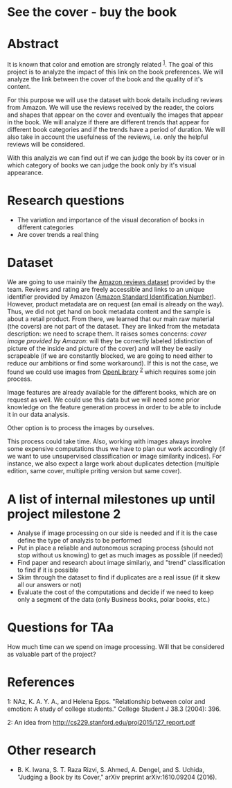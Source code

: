 # See the cover - buy the book

# Abstract
<!--A 150 word description of the project idea, goals, dataset used. What story you would like to tell and why? What's the motivation behind your project? -->
It is known that color and emotion are strongly related <sup>[1](#1)</sup>. The goal of this project is to analyze the impact of this link on the book preferences. We will analyze the link between the cover of the book and the quality of it's content. <!--Are some books not popular just because of their neutral appearance. -->

For this purpose we will use the dataset with book details including reviews from Amazon. We will use the reviews received by the reader, the colors and shapes that appear on the cover and eventually the images that appear in the book. We will analyze if there are different trends that appear for different book categories and if the trends have a period of duration. We will also take in account the usefulness of the reviews, i.e. only the helpful reviews will be considered. 

With this analyzis we can find out if we can judge the book by its cover or in which category of books we can judge the book only by it's visual appearance. 

# Research questions
<!--A list of research questions you would like to address during the project. -->

* The variation and importance of the visual decoration of books in different categories 
* Are cover trends a real thing

# Dataset

<!-- List the dataset(s) you want to use, and some ideas on how do you expect to get, manage, process and enrich it/them. Show us you've read the docs and some examples, and you've a clear idea on what to expect. Discuss data size and format if relevant. -->

We are going to use mainily the [Amazon reviews dataset](http://jmcauley.ucsd.edu/data/amazon/) provided by the team. Reviews and rating are freely accessible and links to an unique identifier provided by Amazon ([Amazon Standard Identification Number](https://en.wikipedia.org/wiki/Amazon_Standard_Identification_Number)). However, product metadata are on request (an email is already on the way). Thus, we did not get hand on book metadata content and the sample is about a retail product. From there, we learned that our main raw material (the covers) are not part of the dataset. They are linked from the metadata description: we need to scrape them. It raises somes concerns: 
*cover image provided by Amazon*: will they be correctly labeled (distinction of picture of the inside and picture of the cover) and will they be easily scrapeable (if we are constantly blocked, we are going to need either to reduce our ambitions or find some workaround).
If this is not the case, we found we could use images from [OpenLibrary](https://openlibrary.org/) <sup>[2](#2)</sup> which requires some join process.

Image features are already available for the different books, which are on request as well. We could use this data but we will need some prior knowledge on the feature generation process in order to be able to include it in our data analysis. 

Other option is to process the images by ourselves. 

This process could take time. Also, working with images always involve some expensive computations thus we have to plan our work accordingly (if we want to use unsupervised classification or image similarity indices). For instance, we also expect a large work about duplicates detection (multiple edition, same cover, multiple priting version but same cover).

# A list of internal milestones up until project milestone 2

* Analyse if image processing on our side is needed and if it is the case define the type of analyzis to be performed 
* Put in place a reliable and autonomous scraping process (should not stop without us knowing) to get as much images as possible (if needed)
* Find paper and research about image similariy, and "trend" classification to find if it is possible
* Skim through the dataset to find if duplicates are a real issue (if it skew all our answers or not)
* Evaluate the cost of the computations and decide if we need to keep only a segment of the data (only Business books, polar books, etc.) 

# Questions for TAa
How much time can we spend on image processing. Will that be considered as valuable part of the project? 

# References

<a name="1">1</a>: NAz, K. A. Y. A., and Helena Epps. "Relationship between color and emotion: A study of college students." College Student J 38.3 (2004): 396.

<a name="2">2</a>: An idea from http://cs229.stanford.edu/proj2015/127_report.pdf

# Other research

* B. K. Iwana, S. T. Raza Rizvi, S. Ahmed, A. Dengel, and S. Uchida, "Judging a Book by its Cover," arXiv preprint arXiv:1610.09204 (2016).

